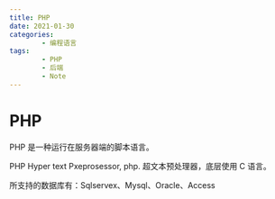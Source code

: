 ```yaml
---
title: PHP
date: 2021-01-30
categories:
        - 编程语言
tags:
        - PHP
        - 后端
        - Note
---
```


# PHP

PHP 是一种运行在服务器端的脚本语言。

PHP Hyper text Pxeprosessor, php. 超文本预处理器，底层使用 C 语言。

所支持的数据库有：Sqlservex、Mysql、Oracle、Access

